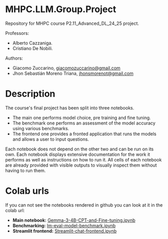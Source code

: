 # MHPC.LLM.Group.Project
Repository for MHPC course P2.11_Advanced_DL_24_25 project.

Professors:

- Alberto Cazzaniga.
- Cristiano De Nobili.

Authors:

- Giacomo Zuccarino, giacomozuccarino@gmail.com
- Jhon Sebastián Moreno Triana, jhonsmorenot@gmail.com

# Description

The course's final project has been split into three notebooks.
- The main one performs model choice, pre training and fine tuning.
- The benchmark one performs an assessment of the model accuracy using various benchmarks.
- The frontend one provides a fronted application that runs the models and allows a user to input questions.

Each notebook does not depend on the other two and can be run on its own.
Each notebook displays extensive documentation for the work it performs as well as instructions
on how to run it.
All cells of each notebook are already provided with visible outputs to visually inspect them without having to run them.


# Colab urls

If you can not see the notebooks rendered in github you can look at it in the colab url:

- **Main notebook:** [Gemma-3-4B-CPT-and-Fine-tuning.ipynb](https://colab.research.google.com/drive/1Fn80nVlwy1vNqx8sMZ6ev4Um6KMNEkGf?usp=sharing)
- **Benchmarking:** [lm-eval-model-benchmark.ipynb](https://colab.research.google.com/drive/10QJ4BZU091V_0kW4kVr2GIuBFTBcwsXd?usp=sharing)
- **Streamlit frontend:** [Streamlit-chat-frontend.ipynb](https://colab.research.google.com/drive/1phL8v0WMPNRJNfqmfmj1Dxsufpe6TtV2?usp=sharing)
